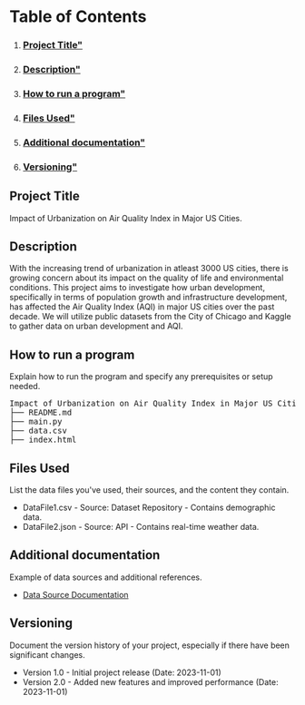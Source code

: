**<h1>Table of Contents</h1>**
<ol>
<li><h3><a href= #">Project Title"</a></h3></li>
<li><h3><a href= #">Description"</a></h3></li>
<li><h3><a href= #">How to run a program"</a></h3></li>
<li><h3><a href= #">Files Used"</a></h3></li>
<li><h3><a href= #">Additional documentation"</a></h3></li>
<li><h3><a href= #">Versioning"</a></h3></li>   
</ol>
<h2 id="Project Title">Project Title</h2>
<p>Impact of Urbanization on Air Quality Index in Major US Cities.</p>
<h2 id="Description">Description</h2>
<p>With the increasing trend of urbanization in atleast 3000 US cities, there is growing concern about its impact on the quality of life and environmental conditions. This project aims to investigate how urban development, specifically in terms of population growth and infrastructure development, has affected the Air Quality Index (AQI) in major US cities over the past decade. We will utilize public datasets from the City of Chicago and Kaggle to gather data on urban development and AQI.</p>
<h2 id="How to run a program">How to run a program</h2>
<p>Explain how to run the program and specify any prerequisites or setup needed.</p>
<pre>
Impact of Urbanization on Air Quality Index in Major US Cities/
├── README.md
├── main.py
├── data.csv
├── index.html
</pre>
<h2 id="Files Used">Files Used</h2>
<p>List the data files you've used, their sources, and the content they contain.</p>
<ul>
    <li>DataFile1.csv - Source: Dataset Repository - Contains demographic data.</li>
    <li>DataFile2.json - Source: API - Contains real-time weather data.</li>
</ul>
<h2 id="Additional documentation">Additional documentation</h2>
<p>Example of data sources and additional references.</p>
<ul>
    <li><a href="https://example.com/data-source">Data Source Documentation</a></li>
</ul>
<h2 id="Versioning">Versioning</h2>
<p>Document the version history of your project, especially if there have been significant changes.</p>
<ul>
    <li>Version 1.0 - Initial project release (Date: 2023-11-01)</li>
    <li>Version 2.0 - Added new features and improved performance (Date: 2023-11-01)</li>
</ul>
